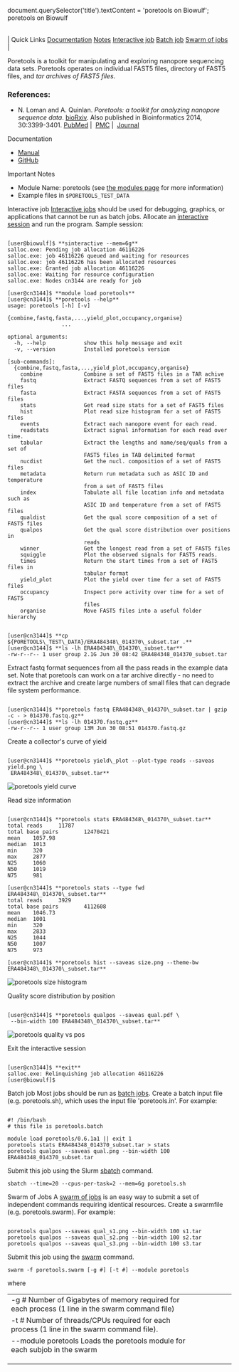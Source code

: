 

document.querySelector('title').textContent = 'poretools on Biowulf';
poretools on Biowulf


|  |
| --- |
| 
Quick Links
[Documentation](#doc)
[Notes](#notes)
[Interactive job](#int) 
[Batch job](#sbatch) 
[Swarm of jobs](#swarm) 
 |


Poretools is a toolkit for manipulating and exploring nanopore sequencing
data sets. Poretools operates on individual FAST5 files, directory of FAST5 files,
and *tar archives of FAST5 files*.



### References:


* N. Loman and A. Quinlan. *Poretools: a toolkit for analyzing nanopore sequence data*.
 [bioRxiv](http://www.biorxiv.org/content/early/2014/07/23/007401). Also published
 in Bioinformatics 2014, 30:3399-3401. 
 [PubMed](https://www.ncbi.nlm.nih.gov/pubmed/25143291) | 
 [PMC](https://www.ncbi.nlm.nih.gov/pmc/articles/PMC4296151/) | 
 [Journal](https://academic.oup.com/bioinformatics/article-lookup/doi/10.1093/bioinformatics/btu555)


Documentation
* [Manual](https://poretools.readthedocs.io/en/latest/)
* [GitHub](https://github.com/arq5x/poretools)


Important Notes
* Module Name: poretools (see [the modules page](/apps/modules.html) for more information)
* Example files in `$PORETOOLS_TEST_DATA`



Interactive job
[Interactive jobs](/docs/userguide.html#int) should be used for debugging, graphics, or applications that cannot be run as batch jobs.
Allocate an [interactive session](/docs/userguide.html#int) and run the program. Sample session:



```

[user@biowulf]$ **sinteractive --mem=6g**
salloc.exe: Pending job allocation 46116226
salloc.exe: job 46116226 queued and waiting for resources
salloc.exe: job 46116226 has been allocated resources
salloc.exe: Granted job allocation 46116226
salloc.exe: Waiting for resource configuration
salloc.exe: Nodes cn3144 are ready for job

[user@cn3144]$ **module load poretools**
[user@cn3144]$ **poretools --help**
usage: poretools [-h] [-v]
                 {combine,fastq,fasta,...,yield_plot,occupancy,organise}
                 ...

optional arguments:
  -h, --help            show this help message and exit
  -v, --version         Installed poretools version

[sub-commands]:
  {combine,fastq,fasta,...,yield_plot,occupancy,organise}
    combine             Combine a set of FAST5 files in a TAR achive
    fastq               Extract FASTQ sequences from a set of FAST5 files
    fasta               Extract FASTA sequences from a set of FAST5 files
    stats               Get read size stats for a set of FAST5 files
    hist                Plot read size histogram for a set of FAST5 files
    events              Extract each nanopore event for each read.
    readstats           Extract signal information for each read over time.
    tabular             Extract the lengths and name/seq/quals from a set of
                        FAST5 files in TAB delimited format
    nucdist             Get the nucl. composition of a set of FAST5 files
    metadata            Return run metadata such as ASIC ID and temperature
                        from a set of FAST5 files
    index               Tabulate all file location info and metadata such as
                        ASIC ID and temperature from a set of FAST5 files
    qualdist            Get the qual score composition of a set of FAST5 files
    qualpos             Get the qual score distribution over positions in
                        reads
    winner              Get the longest read from a set of FAST5 files
    squiggle            Plot the observed signals for FAST5 reads.
    times               Return the start times from a set of FAST5 files in
                        tabular format
    yield_plot          Plot the yield over time for a set of FAST5 files
    occupancy           Inspect pore activity over time for a set of FAST5
                        files
    organise            Move FAST5 files into a useful folder hierarchy


[user@cn3144]$ **cp ${PORETOOLS\_TEST\_DATA}/ERA484348\_014370\_subset.tar .**
[user@cn3144]$ **ls -lh ERA484348\_014370\_subset.tar**
-rw-r--r-- 1 user group 2.1G Jun 30 08:42 ERA484348_014370_subset.tar

```

Extract fastq format sequences from all the pass reads in the example data set.
Note that poretools can work on a tar archive directly - no need to extract
the archive and create large numbers of small files that can degrade file
system performance.



```

[user@cn3144]$ **poretools fastq ERA484348\_014370\_subset.tar | gzip -c - > 014370.fastq.gz**
[user@cn3144]$ **ls -lh 014370.fastq.gz**
-rw-r--r-- 1 user group 13M Jun 30 08:51 014370.fastq.gz

```

Create a collector's curve of yield



```

[user@cn3144]$ **poretools yield\_plot --plot-type reads --saveas yield.png \
 ERA484348\_014370\_subset.tar**

```


![poretools yield curve](/images/poretools_yield.png)

Read size information



```

[user@cn3144]$ **poretools stats ERA484348\_014370\_subset.tar**
total reads     11787
total base pairs        12470421
mean    1057.98
median  1013
min     320
max     2877
N25     1060
N50     1019
N75     981

[user@cn3144]$ **poretools stats --type fwd ERA484348\_014370\_subset.tar**
total reads     3929
total base pairs        4112608
mean    1046.73
median  1001
min     320
max     2833
N25     1044
N50     1007
N75     973

[user@cn3144]$ **poretools hist --saveas size.png --theme-bw ERA484348\_014370\_subset.tar**

```


![poretools size histogram](/images/poretools_hist.png)

Quality score distribution by position



```

[user@cn3144]$ **poretools qualpos --saveas qual.pdf \
 --bin-width 100 ERA484348\_014370\_subset.tar**

```


![poretools quality vs pos](/images/poretools_qual.png)

Exit the interactive session



```

[user@cn3144]$ **exit**
salloc.exe: Relinquishing job allocation 46116226
[user@biowulf]$

```


Batch job
Most jobs should be run as [batch jobs](/docs/userguide.html#submit).
Create a batch input file (e.g. poretools.sh), which uses the input file 'poretools.in'. For example:



```

#! /bin/bash
# this file is poretools.batch

module load poretools/0.6.1a1 || exit 1
poretools stats ERA484348_014370_subset.tar > stats
poretools qualpos --saveas qual.png --bin-width 100 ERA484348_014370_subset.tar

```

Submit this job using the Slurm [sbatch](/docs/userguide.html) command.



```
sbatch --time=20 --cpus-per-task=2 --mem=6g poretools.sh
```

Swarm of Jobs 
A [swarm of jobs](/apps/swarm.html) is an easy way to submit a set of independent commands requiring identical resources.
Create a swarmfile (e.g. poretools.swarm). For example:



```

poretools qualpos --saveas qual_s1.png --bin-width 100 s1.tar
poretools qualpos --saveas qual_s2.png --bin-width 100 s2.tar
poretools qualpos --saveas qual_s3.png --bin-width 100 s3.tar

```

Submit this job using the [swarm](/apps/swarm.html) command.



```
swarm -f poretools.swarm [-g #] [-t #] --module poretools
```

where


|  |  |  |  |  |  |
| --- | --- | --- | --- | --- | --- |
| -g #  Number of Gigabytes of memory required for each process (1 line in the swarm command file)
 | -t #  Number of threads/CPUs required for each process (1 line in the swarm command file).
 | --module poretools  Loads the poretools module for each subjob in the swarm 
 | |
 | |
 | |








